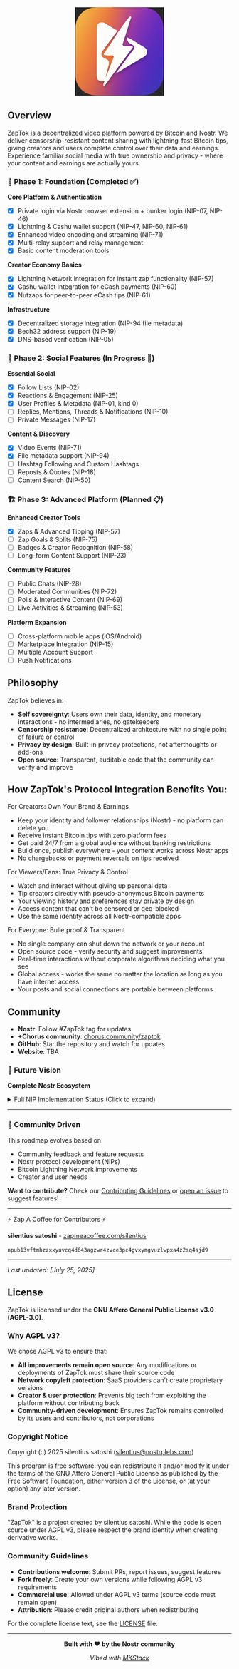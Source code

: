 <div align="center">

<a href="https://chorus.community/group/34550%3A8b12bddc423189c660156eab1ea04e1d44cc6621c550c313686705f704dda895%3Azaptok-mdgpgdbb">
    <img src="./public/images/ZapTok-v2.png" alt="ZapTok Logo" title="ZapTok logo" width="200"/>
</a>

</div>

## Overview

ZapTok is a decentralized video platform powered by Bitcoin and Nostr. We deliver censorship-resistant content sharing with lightning-fast Bitcoin tips, giving creators and users complete control over their data and earnings. Experience familiar social media with true ownership and privacy - where your content and earnings are actually yours.

### 🎯 Phase 1: Foundation (Completed ✅)
**Core Platform & Authentication**
- [x] Private login via Nostr browser extension + bunker login (NIP-07, NIP-46)
- [x] Lightning & Cashu wallet support (NIP-47, NIP-60, NIP-61)
- [x] Enhanced video encoding and streaming (NIP-71)
- [x] Multi-relay support and relay management
- [x] Basic content moderation tools

**Creator Economy Basics**
- [x] Lightning Network integration for instant zap functionality (NIP-57)
- [x] Cashu wallet integration for eCash payments (NIP-60)
- [x] Nutzaps for peer-to-peer eCash tips (NIP-61)

**Infrastructure**
- [x] Decentralized storage integration (NIP-94 file metadata)
- [x] Bech32 address support (NIP-19)
- [x] DNS-based verification (NIP-05)

### 🌟 Phase 2: Social Features (In Progress 🚧)
**Essential Social**
- [x] Follow Lists (NIP-02)
- [x] Reactions & Engagement (NIP-25)
- [x] User Profiles & Metadata (NIP-01, kind 0)
- [ ] Replies, Mentions, Threads & Notifications (NIP-10)
- [ ] Private Messages (NIP-17)

**Content & Discovery**
- [x] Video Events (NIP-71)
- [x] File metadata support (NIP-94)
- [ ] Hashtag Following and Custom Hashtags
- [ ] Reposts & Quotes (NIP-18)
- [ ] Content Search (NIP-50)

### 🏗️ Phase 3: Advanced Platform (Planned 📋)
**Enhanced Creator Tools**
- [x] Zaps & Advanced Tipping (NIP-57)
- [ ] Zap Goals & Splits (NIP-75)
- [ ] Badges & Creator Recognition (NIP-58)
- [ ] Long-form Content Support (NIP-23)

**Community Features**
- [ ] Public Chats (NIP-28)
- [ ] Moderated Communities (NIP-72)
- [ ] Polls & Interactive Content (NIP-69)
- [ ] Live Activities & Streaming (NIP-53)

**Platform Expansion**
- [ ] Cross-platform mobile apps (iOS/Android)
- [ ] Marketplace Integration (NIP-15)
- [ ] Multiple Account Support
- [ ] Push Notifications

## Philosophy

ZapTok believes in:
- **Self sovereignty**: Users own their data, identity, and monetary interactions - no intermediaries, no gatekeepers
- **Censorship resistance**: Decentralized architecture with no single point of failure or control
- **Privacy by design**: Built-in privacy protections, not afterthoughts or add-ons 
- **Open source**: Transparent, auditable code that the community can verify and improve


## How ZapTok's Protocol Integration Benefits You:

For Creators:
Own Your Brand & Earnings

- Keep your identity and follower relationships (Nostr) - no platform can delete you
- Receive instant Bitcoin tips with zero platform fees
- Get paid 24/7 from a global audience without banking restrictions
- Build once, publish everywhere - your content works across Nostr apps
- No chargebacks or payment reversals on tips received
  
For Viewers/Fans:
True Privacy & Control

- Watch and interact without giving up personal data
- Tip creators directly with pseudo-anonymous Bitcoin payments
- Your viewing history and preferences stay private by design
- Access content that can't be censored or geo-blocked
- Use the same identity across all Nostr-compatible apps
  
For Everyone:
Bulletproof & Transparent

- No single company can shut down the network or your account
- Open source code - verify security and suggest improvements
- Real-time interactions without corporate algorithms deciding what you see
- Global access - works the same no matter the location as long as you have internet access 
- Your posts and social connections are portable between platforms


## Community

- **Nostr**: Follow #ZapTok tag for updates
- **+Chorus community**: [chorus.community/zaptok](https://chorus.community/group/34550%3A8b12bddc423189c660156eab1ea04e1d44cc6621c550c313686705f704dda895%3Azaptok-mdgpgdbb)
- **GitHub**: Star the repository and watch for updates
- **Website**: TBA

### 🔮 Future Vision
**Complete Nostr Ecosystem**
<details>
<summary>Full NIP Implementation Status (Click to expand)</summary>

**✅ Fully Implemented**
- NIP-01: Basic protocol flow description
- NIP-02: Contact List and Petnames  
- NIP-05: DNS-based verification
- NIP-07: Browser extension interface
- NIP-19: Bech32-encoded entities
- NIP-25: Reactions
- NIP-46: Nostr Connect
- NIP-47: Wallet Connect (partial)
- NIP-57: Lightning Zaps
- NIP-60: Cashu Wallets
- NIP-61: Nutzaps
- NIP-71: Video Events
- NIP-94: File Metadata

**🚧 Partially Implemented**
- NIP-47: Wallet Connect (core features complete, advanced features pending)

**📋 Planned for Implementation**
- NIP-10: Conventions for `e` and `p` tags (replies/mentions)  
- NIP-17: Private Direct Messages
- NIP-18: Reposts
- NIP-23: Long-form Content
- NIP-28: Public Chat
- NIP-50: Search Capability
- NIP-53: Live Activities
- NIP-58: Badges
- NIP-72: Moderated Communities
- NIP-75: Zap Goals

**Research & Future Consideration**
- NIP-03: OpenTimestamps Attestations
- NIP-15: Nostr Marketplace
- NIP-42: Relay Authentication
- NIP-44: Versioned Encryption
- NIP-96: File Storage Integration

</details>

---

### 🤝 Community Driven
This roadmap evolves based on:
- Community feedback and feature requests
- Nostr protocol development (NIPs)
- Bitcoin Lightning Network improvements
- Creator and user needs

**Want to contribute?** Check our [Contributing Guidelines](CONTRIBUTING.md) or [open an issue](https://github.com/silentius-satoshi/ZapTok/issues) to suggest features!

---
⚡ Zap A Coffee for Contributors ⚡


**silentius satoshi** - [zapmeacoffee.com/silentius](https://zapmeacoffee.com/npub13vftmhzzxxyuvcq4d643agzwr4zvce3pc4gvxymgvuzlwpxa4z2sq4sjd9)

`npub13vftmhzzxxyuvcq4d643agzwr4zvce3pc4gvxymgvuzlwpxa4z2sq4sjd9`


---
*Last updated: [July 25, 2025]*

## License

ZapTok is licensed under the **GNU Affero General Public License v3.0 (AGPL-3.0)**.

### Why AGPL v3?

We chose AGPL v3 to ensure that:
- **All improvements remain open source**: Any modifications or deployments of ZapTok must share their source code
- **Network copyleft protection**: SaaS providers can't create proprietary versions
- **Creator & user protection**: Prevents big tech from exploiting the platform without contributing back
- **Community-driven development**: Ensures ZapTok remains controlled by its users and contributors, not corporations

### Copyright Notice

Copyright (c) 2025 silentius satoshi (silentius@nostrplebs.com)

This program is free software: you can redistribute it and/or modify it under the terms of the GNU Affero General Public License as published by the Free Software Foundation, either version 3 of the License, or (at your option) any later version.

### Brand Protection

"ZapTok" is a project created by silentius satoshi. While the code is open source under AGPL v3, please respect the brand identity when creating derivative works.

### Community Guidelines

- **Contributions welcome**: Submit PRs, report issues, suggest features
- **Fork freely**: Create your own versions while following AGPL v3 requirements  
- **Commercial use**: Allowed under AGPL v3 terms (source code must remain open)
- **Attribution**: Please credit original authors when redistributing

For the complete license text, see the [LICENSE](./LICENSE) file.

---

<div align="center">

**Built with ❤️ by the Nostr community**

*Vibed with [MKStack](https://soapbox.pub/mkstack)*

</div>
